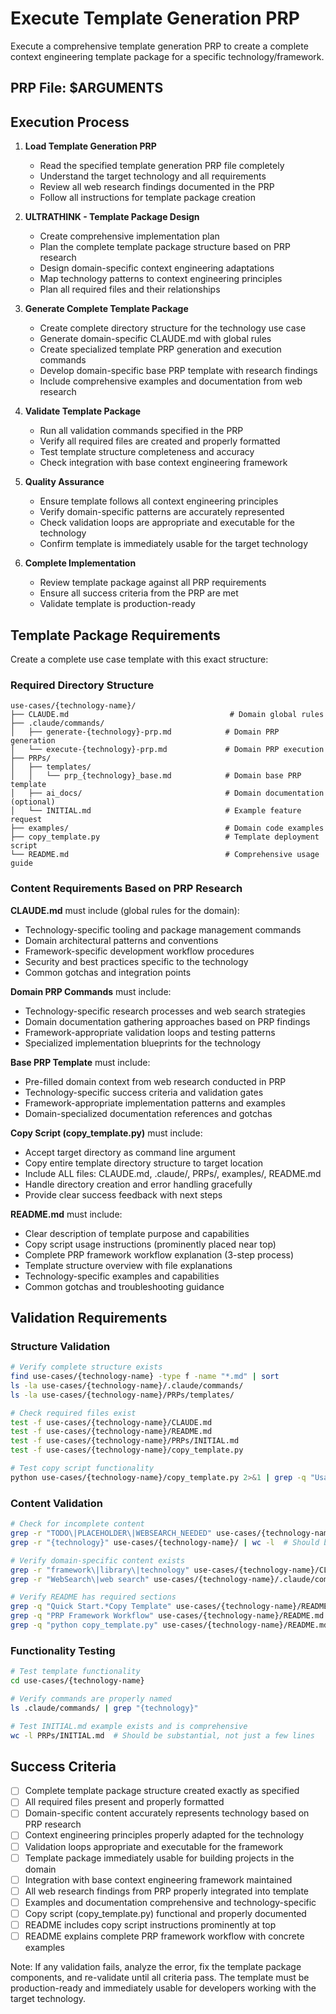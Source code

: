 # Execute Template Generation PRP

Execute a comprehensive template generation PRP to create a complete context engineering template package for a specific technology/framework.

## PRP File: $ARGUMENTS

## Execution Process

1. **Load Template Generation PRP**
   - Read the specified template generation PRP file completely
   - Understand the target technology and all requirements
   - Review all web research findings documented in the PRP
   - Follow all instructions for template package creation

2. **ULTRATHINK - Template Package Design**
   - Create comprehensive implementation plan
   - Plan the complete template package structure based on PRP research
   - Design domain-specific context engineering adaptations
   - Map technology patterns to context engineering principles
   - Plan all required files and their relationships

3. **Generate Complete Template Package**
   - Create complete directory structure for the technology use case
   - Generate domain-specific CLAUDE.md with global rules
   - Create specialized template PRP generation and execution commands
   - Develop domain-specific base PRP template with research findings
   - Include comprehensive examples and documentation from web research

4. **Validate Template Package**
   - Run all validation commands specified in the PRP
   - Verify all required files are created and properly formatted
   - Test template structure completeness and accuracy
   - Check integration with base context engineering framework

5. **Quality Assurance**
   - Ensure template follows all context engineering principles
   - Verify domain-specific patterns are accurately represented
   - Check validation loops are appropriate and executable for the technology
   - Confirm template is immediately usable for the target technology

6. **Complete Implementation**
   - Review template package against all PRP requirements
   - Ensure all success criteria from the PRP are met
   - Validate template is production-ready

## Template Package Requirements

Create a complete use case template with this exact structure:

### Required Directory Structure
```
use-cases/{technology-name}/
├── CLAUDE.md                                    # Domain global rules
├── .claude/commands/
│   ├── generate-{technology}-prp.md            # Domain PRP generation
│   └── execute-{technology}-prp.md             # Domain PRP execution
├── PRPs/
│   ├── templates/
│   │   └── prp_{technology}_base.md            # Domain base PRP template
│   ├── ai_docs/                                # Domain documentation (optional)
│   └── INITIAL.md                              # Example feature request
├── examples/                                   # Domain code examples
├── copy_template.py                            # Template deployment script
└── README.md                                   # Comprehensive usage guide
```

### Content Requirements Based on PRP Research

**CLAUDE.md** must include (global rules for the domain):
- Technology-specific tooling and package management commands
- Domain architectural patterns and conventions
- Framework-specific development workflow procedures
- Security and best practices specific to the technology
- Common gotchas and integration points

**Domain PRP Commands** must include:
- Technology-specific research processes and web search strategies
- Domain documentation gathering approaches based on PRP findings
- Framework-appropriate validation loops and testing patterns
- Specialized implementation blueprints for the technology

**Base PRP Template** must include:
- Pre-filled domain context from web research conducted in PRP
- Technology-specific success criteria and validation gates
- Framework-appropriate implementation patterns and examples
- Domain-specialized documentation references and gotchas

**Copy Script (copy_template.py)** must include:
- Accept target directory as command line argument
- Copy entire template directory structure to target location
- Include ALL files: CLAUDE.md, .claude/, PRPs/, examples/, README.md
- Handle directory creation and error handling gracefully
- Provide clear success feedback with next steps

**README.md** must include:
- Clear description of template purpose and capabilities
- Copy script usage instructions (prominently placed near top)
- Complete PRP framework workflow explanation (3-step process)
- Template structure overview with file explanations
- Technology-specific examples and capabilities
- Common gotchas and troubleshooting guidance

## Validation Requirements

### Structure Validation
```bash
# Verify complete structure exists
find use-cases/{technology-name} -type f -name "*.md" | sort
ls -la use-cases/{technology-name}/.claude/commands/
ls -la use-cases/{technology-name}/PRPs/templates/

# Check required files exist
test -f use-cases/{technology-name}/CLAUDE.md
test -f use-cases/{technology-name}/README.md
test -f use-cases/{technology-name}/PRPs/INITIAL.md
test -f use-cases/{technology-name}/copy_template.py

# Test copy script functionality
python use-cases/{technology-name}/copy_template.py 2>&1 | grep -q "Usage:" || echo "Copy script needs proper usage message"
```

### Content Validation
```bash
# Check for incomplete content
grep -r "TODO\|PLACEHOLDER\|WEBSEARCH_NEEDED" use-cases/{technology-name}/
grep -r "{technology}" use-cases/{technology-name}/ | wc -l  # Should be 0

# Verify domain-specific content exists
grep -r "framework\|library\|technology" use-cases/{technology-name}/CLAUDE.md
grep -r "WebSearch\|web search" use-cases/{technology-name}/.claude/commands/

# Verify README has required sections
grep -q "Quick Start.*Copy Template" use-cases/{technology-name}/README.md
grep -q "PRP Framework Workflow" use-cases/{technology-name}/README.md
grep -q "python copy_template.py" use-cases/{technology-name}/README.md
```

### Functionality Testing
```bash
# Test template functionality
cd use-cases/{technology-name}

# Verify commands are properly named
ls .claude/commands/ | grep "{technology}"

# Test INITIAL.md example exists and is comprehensive
wc -l PRPs/INITIAL.md  # Should be substantial, not just a few lines
```

## Success Criteria

- [ ] Complete template package structure created exactly as specified
- [ ] All required files present and properly formatted
- [ ] Domain-specific content accurately represents technology based on PRP research
- [ ] Context engineering principles properly adapted for the technology
- [ ] Validation loops appropriate and executable for the framework
- [ ] Template package immediately usable for building projects in the domain
- [ ] Integration with base context engineering framework maintained
- [ ] All web research findings from PRP properly integrated into template
- [ ] Examples and documentation comprehensive and technology-specific
- [ ] Copy script (copy_template.py) functional and properly documented
- [ ] README includes copy script instructions prominently at top
- [ ] README explains complete PRP framework workflow with concrete examples

Note: If any validation fails, analyze the error, fix the template package components, and re-validate until all criteria pass. The template must be production-ready and immediately usable for developers working with the target technology.